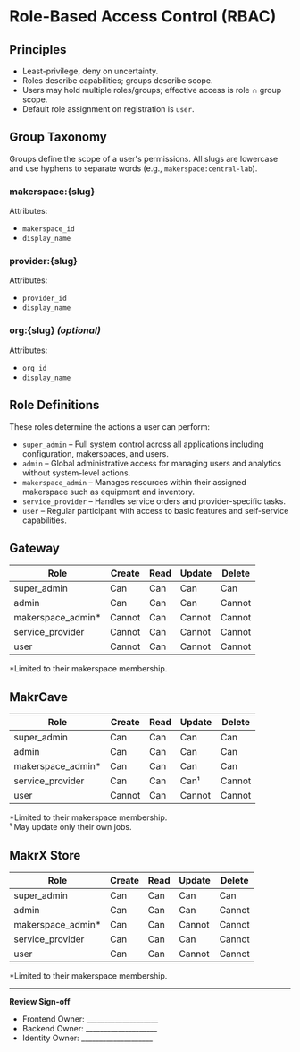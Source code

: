 # Role-Based Access Control (RBAC)

## Principles

- Least-privilege, deny on uncertainty.
- Roles describe capabilities; groups describe scope.
- Users may hold multiple roles/groups; effective access is role ∩ group scope.
- Default role assignment on registration is `user`.

## Group Taxonomy

Groups define the scope of a user's permissions. All slugs are lowercase and use hyphens to separate words (e.g., `makerspace:central-lab`).

### makerspace:{slug}

Attributes:

- `makerspace_id`
- `display_name`

### provider:{slug}

Attributes:

- `provider_id`
- `display_name`

### org:{slug} *(optional)*

Attributes:

- `org_id`
- `display_name`

## Role Definitions

These roles determine the actions a user can perform:

- `super_admin` – Full system control across all applications including configuration, makerspaces, and users.
- `admin` – Global administrative access for managing users and analytics without system-level actions.
- `makerspace_admin` – Manages resources within their assigned makerspace such as equipment and inventory.
- `service_provider` – Handles service orders and provider-specific tasks.
- `user` – Regular participant with access to basic features and self-service capabilities.

## Gateway

| Role | Create | Read | Update | Delete |
| --- | --- | --- | --- | --- |
| super_admin | Can | Can | Can | Can |
| admin | Can | Can | Can | Cannot |
| makerspace_admin* | Cannot | Can | Cannot | Cannot |
| service_provider | Cannot | Can | Cannot | Cannot |
| user | Cannot | Can | Cannot | Cannot |

\*Limited to their makerspace membership.

## MakrCave

| Role | Create | Read | Update | Delete |
| --- | --- | --- | --- | --- |
| super_admin | Can | Can | Can | Can |
| admin | Can | Can | Can | Can |
| makerspace_admin* | Can | Can | Can | Can |
| service_provider | Can | Can | Can¹ | Cannot |
| user | Cannot | Can | Cannot | Cannot |

\*Limited to their makerspace membership.  
¹ May update only their own jobs.

## MakrX Store

| Role | Create | Read | Update | Delete |
| --- | --- | --- | --- | --- |
| super_admin | Can | Can | Can | Can |
| admin | Can | Can | Can | Cannot |
| makerspace_admin* | Can | Can | Cannot | Cannot |
| service_provider | Can | Can | Can | Cannot |
| user | Can | Can | Cannot | Cannot |

\*Limited to their makerspace membership.

---

**Review Sign-off**

- Frontend Owner: ____________________
- Backend Owner: ____________________
- Identity Owner: ____________________
